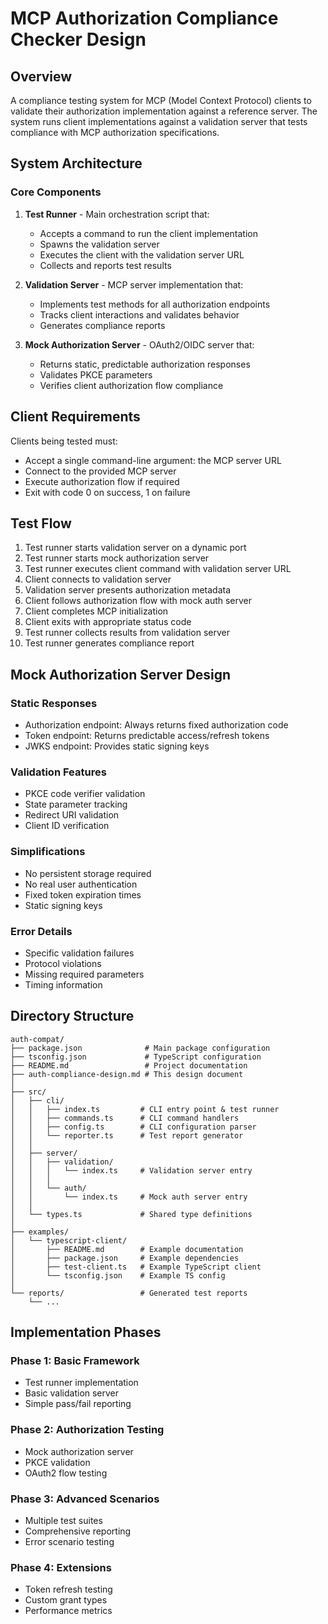 # MCP Authorization Compliance Checker Design

## Overview

A compliance testing system for MCP (Model Context Protocol) clients to validate their authorization implementation against a reference server. The system runs client implementations against a validation server that tests compliance with MCP authorization specifications.

## System Architecture

### Core Components

1. **Test Runner** - Main orchestration script that:
   - Accepts a command to run the client implementation
   - Spawns the validation server
   - Executes the client with the validation server URL
   - Collects and reports test results

2. **Validation Server** - MCP server implementation that:
   - Implements test methods for all authorization endpoints
   - Tracks client interactions and validates behavior
   - Generates compliance reports

3. **Mock Authorization Server** - OAuth2/OIDC server that:
   - Returns static, predictable authorization responses
   - Validates PKCE parameters
   - Verifies client authorization flow compliance

## Client Requirements

Clients being tested must:
- Accept a single command-line argument: the MCP server URL
- Connect to the provided MCP server
- Execute authorization flow if required
- Exit with code 0 on success, 1 on failure

## Test Flow

1. Test runner starts validation server on a dynamic port
2. Test runner starts mock authorization server
3. Test runner executes client command with validation server URL
4. Client connects to validation server
5. Validation server presents authorization metadata
6. Client follows authorization flow with mock auth server
7. Client completes MCP initialization
8. Client exits with appropriate status code
9. Test runner collects results from validation server
10. Test runner generates compliance report


## Mock Authorization Server Design

### Static Responses
- Authorization endpoint: Always returns fixed authorization code
- Token endpoint: Returns predictable access/refresh tokens
- JWKS endpoint: Provides static signing keys

### Validation Features
- PKCE code verifier validation
- State parameter tracking
- Redirect URI validation
- Client ID verification

### Simplifications
- No persistent storage required
- No real user authentication
- Fixed token expiration times
- Static signing keys


### Error Details
- Specific validation failures
- Protocol violations
- Missing required parameters
- Timing information

## Directory Structure

```
auth-compat/
├── package.json              # Main package configuration
├── tsconfig.json             # TypeScript configuration
├── README.md                 # Project documentation
├── auth-compliance-design.md # This design document
│
├── src/
│   ├── cli/
│   │   ├── index.ts         # CLI entry point & test runner
│   │   ├── commands.ts      # CLI command handlers
│   │   ├── config.ts        # CLI configuration parser
│   │   └── reporter.ts      # Test report generator
│   │
│   ├── server/
│   │   ├── validation/
│   │   │   └── index.ts     # Validation server entry
│   │   │
│   │   └── auth/
│   │       └── index.ts     # Mock auth server entry
│   │
│   └── types.ts             # Shared type definitions
│
├── examples/
│   └── typescript-client/
│       ├── README.md        # Example documentation
│       ├── package.json     # Example dependencies
│       ├── test-client.ts   # Example TypeScript client
│       └── tsconfig.json    # Example TS config
│
└── reports/                 # Generated test reports
    └── ...
```

## Implementation Phases

### Phase 1: Basic Framework
- Test runner implementation
- Basic validation server
- Simple pass/fail reporting

### Phase 2: Authorization Testing
- Mock authorization server
- PKCE validation
- OAuth2 flow testing

### Phase 3: Advanced Scenarios
- Multiple test suites
- Comprehensive reporting
- Error scenario testing

### Phase 4: Extensions
- Token refresh testing
- Custom grant types
- Performance metrics
